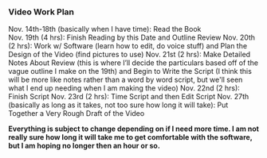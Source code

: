 ### Video Work Plan

Nov. 14th-18th (basically when I have time): Read the Book  
Nov. 19th (4 hrs): Finish Reading by this Date and Outline Review
Nov. 20th (2 hrs): Work w/ Software (learn how to edit, do voice stuff) and Plan the Design of the Video (find pictures to use)
Nov. 21st (2 hrs): Make Detailed Notes About Review (this is where I’ll decide the particulars based off of the vague outline I make on the 19th) and Begin to Write the Script (I think this will be more like notes rather than a word by word script, but we'll seen what I end up needing when I am making the video)
Nov. 22nd (2 hrs): Finish Script 
Nov. 23rd (2 hrs): Time Script and then Edit Script 
Nov. 27th (basically as long as it takes, not too sure how long it will take): Put Together a Very Rough Draft of the Video 

**Everything is subject to change depending on if I need more time.  I am not really sure how long it will take me to get comfortable with the software, but I am hoping no longer then an hour or so.**
